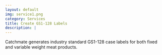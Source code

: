 ```yaml
---
layout: default
img: service1.png
category: Services
title: Create GS1-128 Labels
description: |
---
```

  Catchmate generates industry standard GS1-128 case labels for both fixed and variable weight meat products. 
